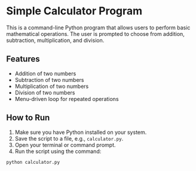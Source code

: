 # Simple Calculator Program

This is a command-line Python program that allows users to perform basic mathematical operations. The user is prompted to choose from addition, subtraction, multiplication, and division.

## Features

- Addition of two numbers
- Subtraction of two numbers
- Multiplication of two numbers
- Division of two numbers
- Menu-driven loop for repeated operations

## How to Run

1. Make sure you have Python installed on your system.
2. Save the script to a file, e.g., `calculator.py`.
3. Open your terminal or command prompt.
4. Run the script using the command:

```bash
python calculator.py
